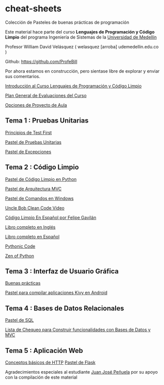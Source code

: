 # cheat-sheets
Colección de Pasteles de buenas prácticas de programación

Este material hace parte del curso **Lenguajes de Programación y Código Limpio**
del programa Ingeniería de Sistemas de la [Universidad de Medellín](https://www.udem.edu.co)

Profesor William David Velásquez ( welasquez [arroba] udemedellin.edu.co )

Github: https://github.com/ProfeBill

Por ahora estamos en construcción, pero sientase libre de explorar y enviar sus comentarios. 

[Introducción al Curso Lenguajes de Programación y Código Limpio](intro.md)

[Plan General de Evaluaciones del Curso](eval.md)

[Opciones de Proyecto de Aula](projects.md)

## Tema 1 : Pruebas Unitarias

[Principios de Test First](test_first.md)

[Pastel de Pruebas Unitarias](unit_testing.md)

[Pastel de Excepciones](exception.md)

## Tema 2 : Código Limpio

[Pastel de Código Limpio en Python](clean_code.md)

[Pastel de Arquitectura MVC](mvc.md)

[Pastel de Comandos en Windows](dos.md)

[Uncle Bob Clean Code Video](https://youtu.be/7EmboKQH8lM)

[Código Limpio En Español por Felipe Gavilán](https://youtu.be/f5mgLVstU1I?list=PL0kIvpOlieSPI2p6VAy8EdCY6dZNgyi8V)

[Libro completo en Inglés](https://github.com/media-lib/prog_lib/blob/master/general/Robert%20Martin%20-%20Clean%20Code.pdf)

[Libro completo en Español](https://doku.pub/documents/martin-robert-c-codigo-limpiopdf-7l5r53vv7zqk)

[Pythonic Code](https://www.codementor.io/blog/pythonic-code-6yxqdoktzt)

[Zen of Python](https://elpythonista.com/zen-de-python)


## Tema 3 : Interfaz de Usuario Gráfica

[Buenas prácticas](gui.md)

[Pastel para compilar aplicaciones Kivy en Android](kivy.md)

## Tema 4 : Bases de Datos Relacionales

[Pastel de SQL](sql.md)

[Lista de Chequeo para Construir funcionalidades con Bases de Datos y MVC](mvc-checklist.md)

## Tema 5 : Aplicación Web

[Conceptos básicos de HTTP](http.md)
[Pastel de Flask](flask.md)


Agradecimientos especiales al estudiante [Juan José Peñuela](https://github.com/jpenuela420) por su apoyo con la compilación de este material
